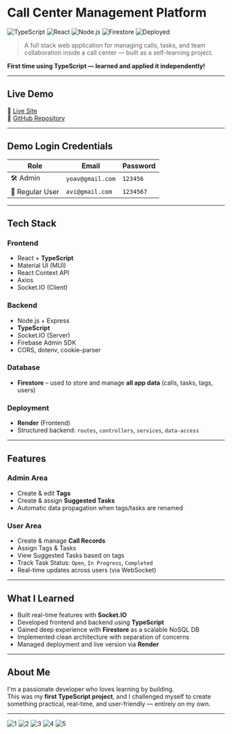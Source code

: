 #  Call Center Management Platform

![TypeScript](https://img.shields.io/badge/code-TypeScript-blue?logo=typescript)
![React](https://img.shields.io/badge/frontend-React-%2361DAFB?logo=react)
![Node.js](https://img.shields.io/badge/backend-Node.js-green?logo=node.js)
![Firestore](https://img.shields.io/badge/database-Firestore-orange?logo=firebase)
![Deployed](https://img.shields.io/badge/status-Deployed-brightgreen)

> A full stack web application for managing calls, tasks, and team collaboration inside a call center — built as a self-learning project.

 **First time using TypeScript — learned and applied it independently!**

---

##  Live Demo

🔗 [Live Site](https://call-center-project-frontend.onrender.com)  
📁 [GitHub Repository](https://github.com/ayemoy/call-center-project)

---

##  Demo Login Credentials

| Role           | Email              | Password  |
|----------------|--------------------|-----------|
| 🛠 Admin       | `yoav@gmail.com`    | `123456`  |
| 👤 Regular User | `avi@gmail.com`     | `1234567` |

---

##  Tech Stack

###  Frontend
- React + **TypeScript**
- Material UI (MUI)
- React Context API
- Axios
- Socket.IO (Client)

###  Backend
- Node.js + Express
- **TypeScript**
- Socket.IO (Server)
- Firebase Admin SDK
- CORS, dotenv, cookie-parser

###  Database
- **Firestore** – used to store and manage **all app data** (calls, tasks, tags, users)

###  Deployment
- **Render** (Frontend)
- Structured backend: `routes`, `controllers`, `services`, `data-access`

---

##  Features

###  Admin Area
- Create & edit **Tags**
- Create & assign **Suggested Tasks**
- Automatic data propagation when tags/tasks are renamed

###  User Area
- Create & manage **Call Records**
- Assign Tags & Tasks
- View Suggested Tasks based on tags
- Track Task Status: `Open`, `In Progress`, `Completed`
- Real-time updates across users (via WebSocket)

---

##  What I Learned

- Built real-time features with **Socket.IO**  
- Developed frontend and backend using **TypeScript**  
- Gained deep experience with **Firestore** as a scalable NoSQL DB  
- Implemented clean architecture with separation of concerns  
- Managed deployment and live version via **Render**

---

##  About Me

I'm a passionate developer who loves learning by building.  
This was my **first TypeScript project**, and I challenged myself to create something practical, real-time, and user-friendly — entirely on my own.

---

![1](https://github.com/user-attachments/assets/b59aae58-bdb8-4a95-aac6-a6a6ddf908a1)
![2](https://github.com/user-attachments/assets/45502923-351e-4ed5-b39c-acca7f141af6)
![3](https://github.com/user-attachments/assets/3b729c50-61bb-4945-9974-67f733aa37ba)
![4](https://github.com/user-attachments/assets/4d91a110-0ea5-49c9-9026-a741ffc39a73)
![5](https://github.com/user-attachments/assets/97352576-0a61-4395-9aa1-cad6779494d3)
